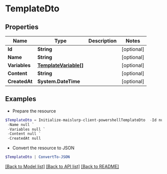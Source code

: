 # TemplateDto
## Properties

Name | Type | Description | Notes
------------ | ------------- | ------------- | -------------
**Id** | **String** |  | [optional] 
**Name** | **String** |  | [optional] 
**Variables** | [**TemplateVariable[]**](TemplateVariable) |  | [optional] 
**Content** | **String** |  | [optional] 
**CreatedAt** | **System.DateTime** |  | [optional] 

## Examples

- Prepare the resource
```powershell
$TemplateDto = Initialize-maislurp-client-powershellTemplateDto  -Id null `
 -Name null `
 -Variables null `
 -Content null `
 -CreatedAt null
```

- Convert the resource to JSON
```powershell
$TemplateDto | ConvertTo-JSON
```

[[Back to Model list]](../README#documentation-for-models) [[Back to API list]](../README#documentation-for-api-endpoints) [[Back to README]](../README)

